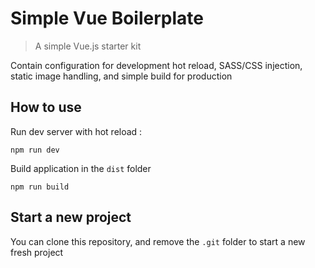 # Simple Vue Boilerplate

> A simple Vue.js starter kit 

Contain configuration for development hot reload, SASS/CSS injection, static image handling, and simple build for production

## How to use 

Run dev server with hot reload :
```
npm run dev
```

Build application in the `dist` folder

```
npm run build
```


## Start a new project

You can clone this repository, and remove the `.git` folder to start a new fresh project